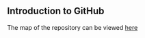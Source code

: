 ## Introduction to GitHub

The map of the repository can be viewed [here](https://githubschool.github.io/open-enrollment-classes-introduction-to-github/)
